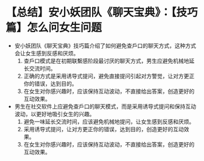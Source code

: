 # 【总结】安小妖团队《聊天宝典》：【技巧篇】怎么问女生问题

-   安小妖团队《聊天宝典》技巧篇介绍了如何避免查戶口的聊天方式，这种方式会让女生感到反感和厌烦。
    1.  查戶口模式是在初期联繫感阶段最讨厌的聊天方式，男生应避免机械地延长交流时间。
    2.  正确的方式是采用诱导式提问，避免直接提问引起对方警觉，让对方更正你的错误，达到目的。
    3.  在女生对你感兴趣时，应该保持互动波动，不直接给出答案，创造更好的互动效果。
-   男生在社交软件上应避免查戶口的聊天模式，而是采用诱导式提问和保持互动波动，以更好地吸引女生的兴趣。
    1.  避免一味延长交流时间，应该避免机械地提问，让女生感到反感和厌烦。
    2.  采用诱导式提问，让对方更正你的错误，达到目的，创造更好的互动效果。
    3.  在女生对你感兴趣时，应该保持互动波动，不直接给出答案，创造更好的互动效果。